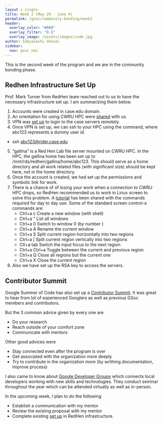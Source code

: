 ```yaml
---
layout : single 
title: Week 2 (May 29 - June 4) 
permalink: /gsoc/community-bonding/week2
header:
  overlay_color: "#000"
  overlay_filter: "0.5"
  overlay_image: /assets/images/code.jpg
author: Sabyasachi Ghosal
sidebar:
  nav: gsoc_nav
---
```


This is the second week of the program and we are in the community bonding phase.

## Redhen Infrastructure Set Up
Prof. Mark Turner from RedHen team reached out to us to have the necessary infrastructure set up. I am summarizing them below.

1. Accounts were created in case.edu domain.
2. An orientation for using CWRU HPC were [shared](https://sites.google.com/case.edu/techne-public-site/cwru-hpc-orientation) with us. 
3. VPN was [set up](https://sites.google.com/case.edu/techne-public-site/cwru-hpc-orientation/access-cwru-hpc-via-vpn) to login to the case servers remotely. 
4. Once VPN is set up, we can ssh to your HPC using the command, where abc123 represents a dummy user id.
  - ssh abc123@rider.case.edu 
5. “gallina” is a Red Hen Lab file server mounted on CWRU HPC. In the HPC, the gallina home has been set up to /mnt/rds/redhen/gallina/home/abc123. This should serve as a home directory and all work related files (with significant size) should be kept here, not in the home directory.
6. Once the account is created, we had set up the permissions and symbolic link for work. 
7. There is a chance of of losing your work when a connection to CWRU HPC drops, so RedHen recommended us to work in Linux screen to solve this problem. A [tutorial](https://linuxize.com/post/how-to-use-linux-screen/) has been shared with the commands required for day to day use. 
Some of the standard screen control-a commands are:
	- Ctrl+a c Create a new window (with shell)
	- Ctrl+a " List all windows
	- Ctrl+a 0 Switch to window 0 (by number )
	- Ctrl+a A Rename the current window
	- Ctrl+a S Split current region horizontally into two regions
	- Ctrl+a | Split current region vertically into two regions
	- Ctl+a tab Switch the input focus to the next region
	- Ctrl+a Ctrl+a Toggle between the current and previous region
	- Ctrl+a Q Close all regions but the current one
	- Ctrl+a X Close the current region
8. Also we have set up the RSA key to access the servers. 

## Contributor Summit
Google Summer of Code has also set up a [Contributor Summit](https://www.youtube.com/watch?v=HnQBMwR-RuY%C2%A0). It was great to hear from lot of experienced Googlers as well as previous GSoc members and contributors. 

But the 3 common advice given by every one are
- Do your research
- Reach outside of your comfort zone
- Communicate with mentors

Other good advices were
- Stay connected even after the program is over
- Get associated with the organization more deeply
- Try to contribute in the organization more (by writhing documentation, improve process)

I also came to know about [Google Developer Groups](https://gdg.community.dev/) which connects local developers working with new skills and technologies. They conduct seminar throughout the year which can be attended virtually as well as in-person.

In the upcoming week, I plan to do the following
- Establish a communication with my mentor
- Review the existing proposal with my mentor
- Complete existing [set up](https://sites.google.com/case.edu/techne-public-site/home) in RedHen infrastructure.
